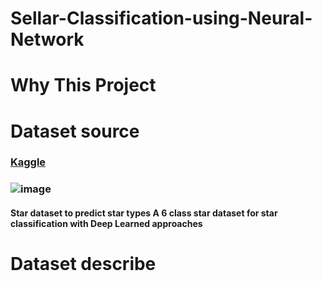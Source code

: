 # Sellar-Classification-using-Neural-Network
##
#
# Why This Project
#
#
#
#
# Dataset source
### [Kaggle](https://www.kaggle.com/datasets/deepu1109/star-dataset?fbclid=IwAR0k1NtV3FqDQLSlkyIyxM5QK4EjRpX8e66ohga19P20ED1hj0fEfRJL8EM)
### ![image](https://storage.googleapis.com/kaggle-datasets-images/391127/754362/716e456635d5f732fe04c7519ff6dfa5/dataset-cover.jpg?t=2019-10-22-02-56-07)
#### Star dataset to predict star types A 6 class star dataset for star classification with Deep Learned approaches 
# Dataset describe
#
#
# 
